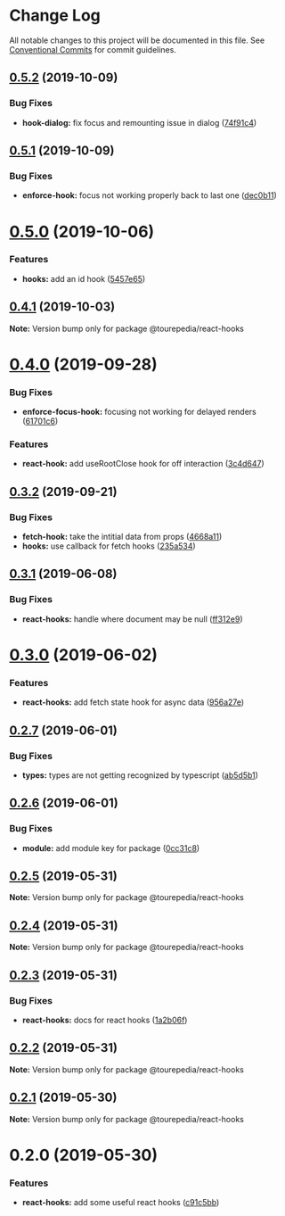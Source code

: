# Change Log

All notable changes to this project will be documented in this file.
See [Conventional Commits](https://conventionalcommits.org) for commit guidelines.

## [0.5.2](https://github.com/tourepedia/tp-ui/compare/@tourepedia/react-hooks@0.5.1...@tourepedia/react-hooks@0.5.2) (2019-10-09)


### Bug Fixes

* **hook-dialog:** fix focus and remounting issue in dialog ([74f91c4](https://github.com/tourepedia/tp-ui/commit/74f91c4))





## [0.5.1](https://github.com/tourepedia/tp-ui/compare/@tourepedia/react-hooks@0.5.0...@tourepedia/react-hooks@0.5.1) (2019-10-09)


### Bug Fixes

* **enforce-hook:** focus not working properly back to last one ([dec0b11](https://github.com/tourepedia/tp-ui/commit/dec0b11))





# [0.5.0](https://github.com/tourepedia/tp-ui/compare/@tourepedia/react-hooks@0.4.1...@tourepedia/react-hooks@0.5.0) (2019-10-06)


### Features

* **hooks:** add an id hook ([5457e65](https://github.com/tourepedia/tp-ui/commit/5457e65))





## [0.4.1](https://github.com/tourepedia/tp-ui/compare/@tourepedia/react-hooks@0.4.0...@tourepedia/react-hooks@0.4.1) (2019-10-03)

**Note:** Version bump only for package @tourepedia/react-hooks





# [0.4.0](https://github.com/tourepedia/tp-ui/compare/@tourepedia/react-hooks@0.3.2...@tourepedia/react-hooks@0.4.0) (2019-09-28)


### Bug Fixes

* **enforce-focus-hook:** focusing not working for delayed renders ([61701c6](https://github.com/tourepedia/tp-ui/commit/61701c6))


### Features

* **react-hook:** add useRootClose hook for off interaction ([3c4d647](https://github.com/tourepedia/tp-ui/commit/3c4d647))





## [0.3.2](https://github.com/tourepedia/tp-ui/compare/@tourepedia/react-hooks@0.3.1...@tourepedia/react-hooks@0.3.2) (2019-09-21)


### Bug Fixes

* **fetch-hook:** take the intitial data from props ([4668a11](https://github.com/tourepedia/tp-ui/commit/4668a11))
* **hooks:** use callback for fetch hooks ([235a534](https://github.com/tourepedia/tp-ui/commit/235a534))





## [0.3.1](https://github.com/tourepedia/tp-ui/compare/@tourepedia/react-hooks@0.3.0...@tourepedia/react-hooks@0.3.1) (2019-06-08)


### Bug Fixes

* **react-hooks:** handle where document may be null ([ff312e9](https://github.com/tourepedia/tp-ui/commit/ff312e9))





# [0.3.0](https://github.com/tourepedia/tp-ui/compare/@tourepedia/react-hooks@0.2.7...@tourepedia/react-hooks@0.3.0) (2019-06-02)


### Features

* **react-hooks:** add fetch state hook for async data ([956a27e](https://github.com/tourepedia/tp-ui/commit/956a27e))





## [0.2.7](https://github.com/tourepedia/tp-ui/compare/@tourepedia/react-hooks@0.2.6...@tourepedia/react-hooks@0.2.7) (2019-06-01)


### Bug Fixes

* **types:** types are not getting recognized by typescript ([ab5d5b1](https://github.com/tourepedia/tp-ui/commit/ab5d5b1))





## [0.2.6](https://github.com/tourepedia/tp-ui/compare/@tourepedia/react-hooks@0.2.5...@tourepedia/react-hooks@0.2.6) (2019-06-01)


### Bug Fixes

* **module:** add module key for package ([0cc31c8](https://github.com/tourepedia/tp-ui/commit/0cc31c8))





## [0.2.5](https://github.com/tourepedia/tp-ui/compare/@tourepedia/react-hooks@0.2.4...@tourepedia/react-hooks@0.2.5) (2019-05-31)

**Note:** Version bump only for package @tourepedia/react-hooks





## [0.2.4](https://github.com/tourepedia/tp-ui/compare/@tourepedia/react-hooks@0.2.3...@tourepedia/react-hooks@0.2.4) (2019-05-31)

**Note:** Version bump only for package @tourepedia/react-hooks





## [0.2.3](https://github.com/tourepedia/tp-ui/compare/@tourepedia/react-hooks@0.2.2...@tourepedia/react-hooks@0.2.3) (2019-05-31)


### Bug Fixes

* **react-hooks:** docs for react hooks ([1a2b06f](https://github.com/tourepedia/tp-ui/commit/1a2b06f))





## [0.2.2](https://github.com/tourepedia/tp-ui/compare/@tourepedia/react-hooks@0.2.1...@tourepedia/react-hooks@0.2.2) (2019-05-31)

**Note:** Version bump only for package @tourepedia/react-hooks





## [0.2.1](https://github.com/tourepedia/tp-ui/compare/@tourepedia/react-hooks@0.2.0...@tourepedia/react-hooks@0.2.1) (2019-05-30)

**Note:** Version bump only for package @tourepedia/react-hooks





# 0.2.0 (2019-05-30)


### Features

* **react-hooks:** add some useful react hooks ([c91c5bb](https://github.com/tourepedia/tp-ui/commit/c91c5bb))

